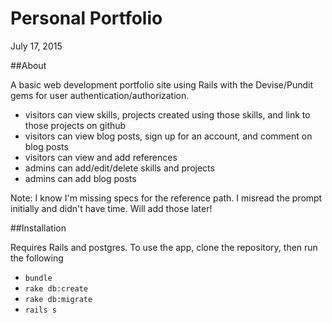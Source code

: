 # Personal Portfolio

July 17, 2015

##About

A basic web development portfolio site using Rails with the Devise/Pundit gems for
user authentication/authorization.

- visitors can view skills, projects created using those skills, and link to those projects on github
- visitors can view blog posts, sign up for an account, and comment on blog posts
- visitors can view and add references
- admins can add/edit/delete skills and projects
- admins can add blog posts

Note: I know I'm missing specs for the reference path. I misread the prompt initially and didn't have time. Will add those later!

##Installation

Requires Rails and postgres. To use the app, clone the repository, then run the following

* `bundle`
* `rake db:create`
* `rake db:migrate`
* `rails s`
